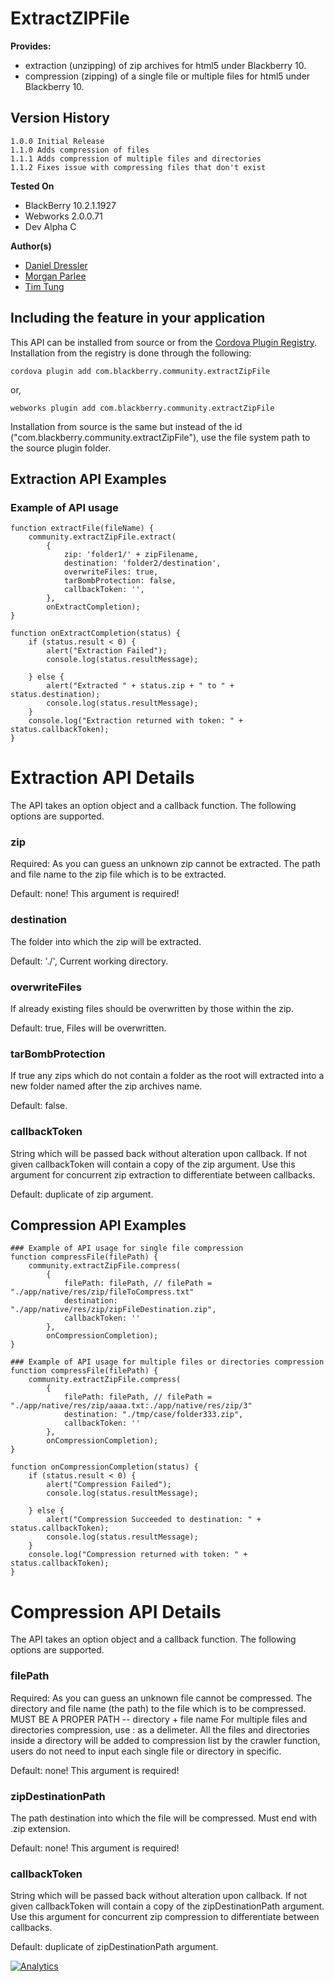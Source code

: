 ExtractZIPFile 
==============

**Provides:**
* extraction (unzipping) of zip archives for html5 under Blackberry 10.
* compression (zipping) of a single file or multiple files for html5 under Blackberry 10.

## Version History

	1.0.0 Initial Release
	1.1.0 Adds compression of files
	1.1.1 Adds compression of multiple files and directories
	1.1.2 Fixes issue with compressing files that don't exist

**Tested On**

* BlackBerry 10.2.1.1927
* Webworks 2.0.0.71
* Dev Alpha C

**Author(s)** 

* [Daniel Dressler](https://github.com/daniel-dressler)
* [Morgan Parlee](https://github.com/mkparlee) 
* [Tim Tung](https://github.com/t470520) 


## Including the feature in your application

This API can be installed from source or from the [Cordova Plugin Registry](http://plugins.cordova.io/). Installation from the registry is done through the following:

	cordova plugin add com.blackberry.community.extractZipFile

or,
	
	webworks plugin add com.blackberry.community.extractZipFile

Installation from source is the same but instead of the id ("com.blackberry.community.extractZipFile"), use the file system path to the source plugin folder.


Extraction API Examples
--------------
### Example of API usage
	function extractFile(fileName) {
		community.extractZipFile.extract(
			{
				zip: 'folder1/' + zipFilename,
				destination: 'folder2/destination',
				overwriteFiles: true,
				tarBombProtection: false,
				callbackToken: '',
			},
			onExtractCompletion);
	}

	function onExtractCompletion(status) {	
		if (status.result < 0) {
			alert("Extraction Failed");
			console.log(status.resultMessage);

		} else {
			alert("Extracted " + status.zip + " to " + status.destination);
			console.log(status.resultMessage);
		}
		console.log("Extraction returned with token: " + status.callbackToken);
  	}	 
    									
Extraction API Details
===============
The API takes an option object and a callback function.
The following options are supported.

### zip
Required: As you can guess an unknown zip cannot be extracted.
The path and file name to the zip file which is to be extracted.

Default: none! This argument is required!


### destination
The folder into which the zip will be extracted.

Default: './', Current working directory.


### overwriteFiles
If already existing files should be overwritten by those within the zip.

Default: true, Files will be overwritten.


### tarBombProtection
If true any zips which do not contain a folder as the root will extracted into a
new folder named after the zip archives name.

Default: false. 


### callbackToken
String which will be passed back without alteration upon callback. If not given
callbackToken will contain a copy of the zip argument. Use this argument for
concurrent zip extraction to differentiate between callbacks.

Default: duplicate of zip argument.



Compression API Examples
--------------
	### Example of API usage for single file compression
	function compressFile(filePath) {
		community.extractZipFile.compress(
			{
				filePath: filePath, // filePath = "./app/native/res/zip/fileToCompress.txt"
				destination: "./app/native/res/zip/zipFileDestination.zip",
				callbackToken: ''
			},
			onCompressionCompletion);
	}
	
	### Example of API usage for multiple files or directories compression
	function compressFile(filePath) {
		community.extractZipFile.compress(
			{
				filePath: filePath, // filePath = "./app/native/res/zip/aaaa.txt:./app/native/res/zip/3"
				destination: "./tmp/case/folder333.zip",
				callbackToken: ''
			},
			onCompressionCompletion);
	}

	function onCompressionCompletion(status) {	
		if (status.result < 0) {
			alert("Compression Failed");
			console.log(status.resultMessage);

		} else {
			alert("Compression Succeeded to destination: " + status.callbackToken);
			console.log(status.resultMessage);
		}
		console.log("Compression returned with token: " + status.callbackToken);
  	}	 
    									
Compression API Details
===============
The API takes an option object and a callback function.
The following options are supported.

### filePath
Required: As you can guess an unknown file cannot be compressed.
The directory and file name (the path) to the file which is to be compressed. MUST BE A PROPER PATH -- directory + file name
For multiple files and directories compression, use : as a delimeter. All the files and directories inside a directory will be added to compression list by the crawler function, users do not need to input each single file or directory in specific.

Default: none! This argument is required!


### zipDestinationPath
The path destination into which the file will be compressed. Must end with .zip extension.

Default: none! This argument is required!


### callbackToken
String which will be passed back without alteration upon callback. If not given
callbackToken will contain a copy of the zipDestinationPath argument. Use this argument for
concurrent zip compression to differentiate between callbacks.

Default: duplicate of zipDestinationPath argument.

[![Analytics](https://ga-beacon.appspot.com/UA-46817652-1/WebWorks-Community-APIs/BB10-Cordova/ExtractZipFile?pixel)](https://github.com/igrigorik/ga-beacon)